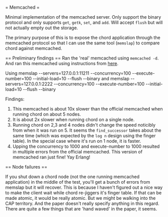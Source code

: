 = Memcached =

Minimal implementation of the memcached server. Only support the
binary protocol and only supports `get`, `getk`, `set`, and
`add`. Will accept `flush` but will not actually empty out the
storage.

The primary purpose of this is to expose the chord application through
the memcached protocol so that I can use the same tool (`memslap`) to
compare chord against memcached.


== Preliminary findings ==
Ran the 'real' memcached using `memcached -d`. And ran this memcached using instructions from [here](../).

Using
    memslap --servers=127.0.0.1:11211 --concurrency=100 --execute-number=100 --initial-load=10 --flush --binary
and
    memslap --servers=127.0.0.1:2222 --concurrency=100 --execute-number=100 --initial-load=10 --flush --binary

Findings:
1. This memcached is about 10x slower than the official memcached when
   running chord on about 5 nodes.
2. It is about 2x slower when running chord on a single node.
3. Running chord on 2,3 and 4 nodes didn't change the speed noticibly
   from when it was run on 5. It seems the `find_successor` takes
   about the same time (which was expected by the `log n` design using
   the finger table). In the special case where it's run on 1 node, it
   is faster.
4. Upping the concurrency to 1000 and execute-number to 1000 resulted
   in multiple errors from the official memcached. This version of
   memcached ran just fine! Yay Erlang!


== Node failures ==

If you shut down a chord node (not the one running memcached
application) in the middle of the test, you'll get a bunch of errors
from memslap but it will recover. This is because I haven't figured
out a nice way to make the client wait while chord re-jiggers it's
finger table. If that can be made atomic, it would be really
atomic. But we might be walking into the CAP territory. And the paper
doesn't really specify anything in this regard. There are quite a few
things that are 'hand waved' in the paper, it seems.
